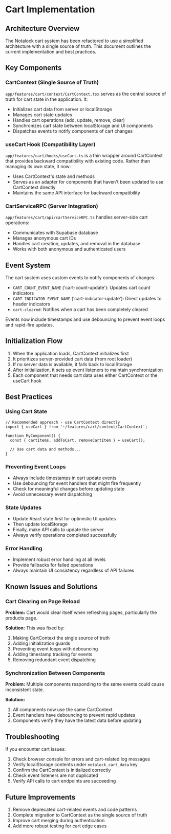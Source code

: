 # Cart Implementation

## Architecture Overview

The Notalock cart system has been refactored to use a simplified architecture with a single source of truth. This document outlines the current implementation and best practices.

## Key Components

### CartContext (Single Source of Truth)

`app/features/cart/context/CartContext.tsx` serves as the central source of truth for cart state in the application. It:

- Initializes cart data from server or localStorage
- Manages cart state updates
- Handles cart operations (add, update, remove, clear)
- Synchronizes cart state between localStorage and UI components
- Dispatches events to notify components of cart changes

### useCart Hook (Compatibility Layer)

`app/features/cart/hooks/useCart.ts` is a thin wrapper around CartContext that provides backward compatibility with existing code. Rather than managing its own state, it now:

- Uses CartContext's state and methods
- Serves as an adapter for components that haven't been updated to use CartContext directly
- Maintains the same API interface for backward compatibility

### CartServiceRPC (Server Integration)

`app/features/cart/api/cartServiceRPC.ts` handles server-side cart operations:

- Communicates with Supabase database
- Manages anonymous cart IDs
- Handles cart creation, updates, and removal in the database
- Works with both anonymous and authenticated users

## Event System

The cart system uses custom events to notify components of changes:

- `CART_COUNT_EVENT_NAME` ('cart-count-update'): Updates cart count indicators
- `CART_INDICATOR_EVENT_NAME` ('cart-indicator-update'): Direct updates to header indicators
- `cart-cleared`: Notifies when a cart has been completely cleared

Events now include timestamps and use debouncing to prevent event loops and rapid-fire updates.

## Initialization Flow

1. When the application loads, CartContext initializes first
2. It prioritizes server-provided cart data (from root loader)
3. If no server data is available, it falls back to localStorage
4. After initialization, it sets up event listeners to maintain synchronization
5. Each component that needs cart data uses either CartContext or the useCart hook

## Best Practices

### Using Cart State

```tsx
// Recommended approach - use CartContext directly
import { useCart } from '~/features/cart/context/CartContext';

function MyComponent() {
  const { cartItems, addToCart, removeCartItem } = useCart();
  
  // Use cart data and methods...
}
```

### Preventing Event Loops

- Always include timestamps in cart update events
- Use debouncing for event handlers that might fire frequently
- Check for meaningful changes before updating state
- Avoid unnecessary event dispatching

### State Updates

- Update React state first for optimistic UI updates
- Then update localStorage
- Finally, make API calls to update the server
- Always verify operations completed successfully

### Error Handling

- Implement robust error handling at all levels
- Provide fallbacks for failed operations
- Always maintain UI consistency regardless of API failures

## Known Issues and Solutions

### Cart Clearing on Page Reload

**Problem:** Cart would clear itself when refreshing pages, particularly the products page.

**Solution:** This was fixed by:
1. Making CartContext the single source of truth
2. Adding initialization guards
3. Preventing event loops with debouncing
4. Adding timestamp tracking for events
5. Removing redundant event dispatching

### Synchronization Between Components

**Problem:** Multiple components responding to the same events could cause inconsistent state.

**Solution:**
1. All components now use the same CartContext
2. Event handlers have debouncing to prevent rapid updates
3. Components verify they have the latest data before updating

## Troubleshooting

If you encounter cart issues:

1. Check browser console for errors and cart-related log messages
2. Verify localStorage contents under `notalock_cart_data` key
3. Confirm the CartContext is initialized correctly
4. Check event listeners are not duplicated
5. Verify API calls to cart endpoints are succeeding

## Future Improvements

1. Remove deprecated cart-related events and code patterns
2. Complete migration to CartContext as the single source of truth
3. Improve cart merging during authentication
4. Add more robust testing for cart edge cases

